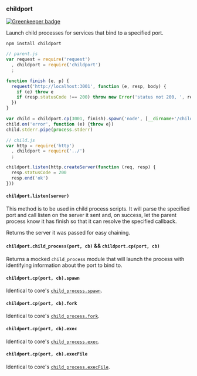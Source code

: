 ### childport

[![Greenkeeper badge](https://badges.greenkeeper.io/mikeal/childport.svg)](https://greenkeeper.io/)

Launch child processes for services that bind to a specified port.

`npm install childport`

```javascript
// parent.js
var request = require('request')
  , childport = require('childport')
  ;

function finish (e, p) {
  request('http://localhost:3001', function (e, resp, body) {
    if (e) throw e
    if (resp.statusCode !== 200) throw new Error('status not 200, ', resp.statusCode)
  })
}

var child = childport.cp(3001, finish).spawn('node', [__dirname+'/child.js'])
child.on('error', function (e) {throw e})
child.stderr.pipe(process.stderr)
```
```javascript
// child.js
var http = require('http')
  , childport = require('../')
  ;

childport.listen(http.createServer(function (req, resp) {
  resp.statusCode = 200
  resp.end('ok')
}))
```

#### `childport.listen(server)`

This method is to be used in child process scripts. It will parse the specified port and call listen on the server it sent and, on success, let the parent process know it has finish so that it can resolve the specified callback.

Returns the server it was passed for easy chaining.

#### `childport.child_process(port, cb)` && `childport.cp(port, cb)`

Returns a mocked `child_process` module that will launch the process with identifying information about the port to bind to.

#### `childport.cp(port, cb).spawn`

Identical to core's [`child_process.spawn`](http://nodejs.org/api/child_process.html#child_process_child_process_spawn_command_args_options).

#### `childport.cp(port, cb).fork`

Identical to core's [`child_process.fork`](http://nodejs.org/api/child_process.html#child_process_child_process_fork_modulepath_args_options).

#### `childport.cp(port, cb).exec`

Identical to core's [`child_process.exec`](http://nodejs.org/api/child_process.html#child_process_child_process_exec_command_options_callback).

#### `childport.cp(port, cb).execFile`

Identical to core's [`child_process.execFile`](http://nodejs.org/api/child_process.html#child_process_child_process_execfile_file_args_options_callback).